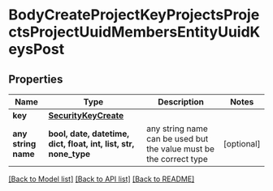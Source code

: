 # BodyCreateProjectKeyProjectsProjectsProjectUuidMembersEntityUuidKeysPost


## Properties
Name | Type | Description | Notes
------------ | ------------- | ------------- | -------------
**key** | [**SecurityKeyCreate**](SecurityKeyCreate.md) |  | 
**any string name** | **bool, date, datetime, dict, float, int, list, str, none_type** | any string name can be used but the value must be the correct type | [optional]

[[Back to Model list]](../README.md#documentation-for-models) [[Back to API list]](../README.md#documentation-for-api-endpoints) [[Back to README]](../README.md)


